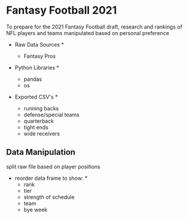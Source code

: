 # Fantasy Football 2021
To prepare for the 2021 Fantasy Football draft, research and rankings of NFL players and teams manipulated based on personal preference 


* Raw Data Sources *
    * Fantasy Pros

* Python Libraries *
    * pandas
    * os

* Exported CSV's *
    * running backs
    * defense/special teams
    * quarterback
    * tight ends
    * wide receivers

## Data Manipulation
split raw file based on player positions
* reorder data frame to show: *
    * rank
    * tier
    * strength of schedule
    * team
    * bye week





